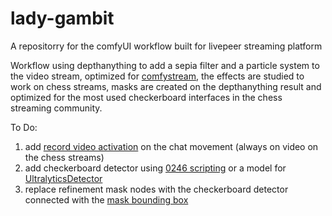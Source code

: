 # lady-gambit
A repositorry for the comfyUI workflow built for livepeer streaming platform

Workflow using depthanything to add a sepia filter and a particle system to the video stream, optimized for [comfystream](https://gist.github.com/yondonfu/592a04e075e790981cd401124e0d84e4), the effects are studied to work on chess streams, masks are created on the depthanything result and optimized for the most used checkerboard interfaces in the chess streaming community.

To Do:
1) add [record video activation](https://github.com/ryanontheinside/ComfyUI_RealTimeNodes/blob/main/examples/motioncontrol.json) on the chat movement (always on video on the chess streams)
2) add checkerboard detector using [0246 scripting](https://github.com/Trung0246/ComfyUI-0246) or a model for [UltralyticsDetector](https://github.com/ltdrdata/ComfyUI-extension-tutorials/blob/Main/ComfyUI-Impact-Pack/tutorial/detectors.md)
3) replace refinement mask nodes with the checkerboard detector connected with the [mask bounding box](https://github.com/cubiq/ComfyUI_essentials)
